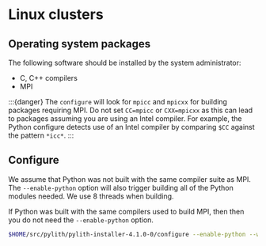 # Linux clusters

## Operating system packages

The following software should be installed by the system administrator:

* C, C++ compilers
* MPI

:::{danger}
The `configure` will look for `mpicc` and `mpicxx` for building packages requiring MPI. Do not set `CC=mpicc` or `CXX=mpicxx` as this can lead to packages assuming you are using an Intel compiler. For example, the Python configure detects use of an Intel compiler by comparing `$CC` against the pattern `*icc*`.
:::

## Configure

We assume that Python was not built with the same compiler suite as MPI. The `--enable-python` option will also trigger building all of the Python modules needed. We use 8 threads when building.

If Python was built with the same compilers used to build MPI, then then you do not need the `--enable-python` option.

```bash
$HOME/src/pylith/pylith-installer-4.1.0-0/configure --enable-python --with-make-threads=8 --prefix=$HOME/pylith
```
